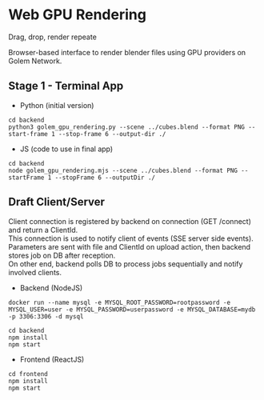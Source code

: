 # Web GPU Rendering
Drag, drop, render repeate

Browser-based interface to render blender files using GPU providers on Golem Network.

## Stage 1 - Terminal App
- Python (initial version)
```
cd backend
python3 golem_gpu_rendering.py --scene ../cubes.blend --format PNG --start-frame 1 --stop-frame 6 --output-dir ./
```
- JS (code to use in final app)
```
cd backend
node golem_gpu_rendering.mjs --scene ../cubes.blend --format PNG --startFrame 1 --stopFrame 6 --outputDir ./
```

## Draft Client/Server

Client connection is registered by backend on connection (GET /connect) and return a ClientId.  
This connection is used to notify client of events (SSE server side events).  
Parameters are sent with file and ClientId on upload action, then backend stores job on DB after reception.  
On other end, backend polls DB to process jobs sequentially and notify involved clients.  


- Backend (NodeJS)

```
docker run --name mysql -e MYSQL_ROOT_PASSWORD=rootpassword -e MYSQL_USER=user -e MYSQL_PASSWORD=userpassword -e MYSQL_DATABASE=mydb -p 3306:3306 -d mysql  

cd backend  
npm install  
npm start  
```

- Frontend (ReactJS)
  
```
cd frontend  
npm install  
npm start  
```
